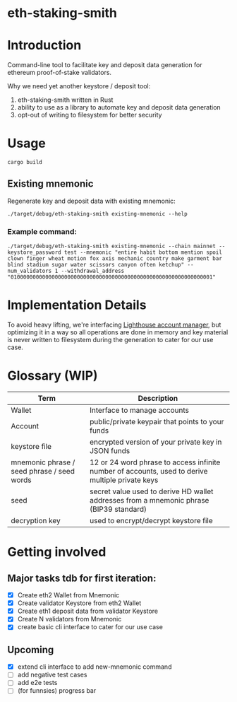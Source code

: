 eth-staking-smith
================

# Introduction

Command-line tool to facilitate key and deposit data generation for ethereum proof-of-stake validators.

Why we need yet another keystore / deposit tool:

1. eth-staking-smith written in Rust
2. ability to use as a library to automate key and deposit data generation
3. opt-out of writing to filesystem for better security

# Usage

```
cargo build
```

## Existing mnemonic 

Regenerate key and deposit data with existing mnemonic:

```
./target/debug/eth-staking-smith existing-mnemonic --help
```

### Example command:

```
./target/debug/eth-staking-smith existing-mnemonic --chain mainnet --keystore_password test --mnemonic "entire habit bottom mention spoil clown finger wheat motion fox axis mechanic country make garment bar blind stadium sugar water scissors canyon often ketchup" --num_validators 1 --withdrawal_address "0100000000000000000000000000000000000000000000000000000000000001"
```

<!-- 
required to cater for our use case: 

1. generate N validators with new mnemonic
2. regenerate N validators with new mnemonic
3. regenerate N validators with existing mnemonic specifying eth1 or eth2 withdrawal address 

-->

# Implementation Details 
To avoid heavy lifting, we're interfacing [Lighthouse account manager](https://github.com/sigp/lighthouse/blob/stable/account_manager), but optimizing it in a way so all operations are done in memory and key material is never written to filesystem during the generation to cater for our use case.

# Glossary (WIP)

| Term      | Description |
| ----------- | ----------- |
| Wallet      | Interface to manage accounts       |
| Account   | public/private keypair that points to your funds        |
| keystore file   | encrypted version of your private key in JSON funds        |
| mnemonic phrase / seed phrase / seed words   | 12 or 24 word phrase to access infinite number of accounts, used to derive multiple private keys        |
| seed   | secret value used to derive HD wallet addresses from a mnemonic phrase (BIP39 standard)       |
| decryption key   |    used to encrypt/decrypt keystore file    |

# Getting involved

## Major tasks tdb for first iteration:
- [X] Create eth2 Wallet from Mnemonic
- [X] Create validator Keystore from eth2 Wallet
- [X] Create eth1 deposit data from validator Keystore
- [X] Create N validators from Mnemonic
- [X] create basic cli interface to cater for our use case

## Upcoming 
- [x] extend cli interface to add new-mnemonic command
- [ ] add negative test cases
- [ ] add e2e tests 
- [ ] (for funnsies) progress bar
